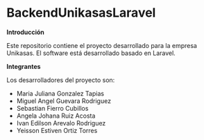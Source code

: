 # BackendUnikasasLaravel
**Introducción**

Este repositorio contiene el proyecto desarrollado para la empresa Unikasas.
El software está desarrollado basado en Laravel.

**Integrantes**

Los desarrolladores del proyecto son:
- Maria Juliana Gonzalez Tapias
- Miguel Angel Guevara Rodriguez
- Sebastian Fierro Cubillos
- Angela Johana Ruiz Acosta
- Ivan Edilson Arevalo Rodriguez
- Yeisson Estiven Ortiz Torres
